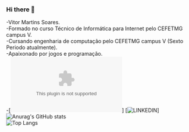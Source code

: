 ### Hi there 👋
-Vitor Martins Soares. <br>
-Formado no curso Técnico de Informática para Internet pelo CEFETMG campus V. <br>
-Cursando engenharia de computação pelo CEFETMG campus V (Sexto Periodo atualmente). <br>
-Apaixonado por jogos e programação. <br>
-[![EMAIL](vitor231408@gmail.com)] [![LINKEDIN](www.linkedin.com/in/vitormartinssoares)] <br>
![Anurag's GitHub stats](https://github-readme-stats.vercel.app/api?username=VitorMartinsSoares&show_icons=true&theme=onedark) <br>
![Top Langs](https://github-readme-stats.vercel.app/api/top-langs/?username=VitorMartinsSoares&layout=compact)<br>

<!--
**VitorMartinsSoares/VitorMartinsSoares** is a ✨ _special_ ✨ repository because its `README.md` (this file) appears on your GitHub profile.

Here are some ideas to get you started:

- 🔭 I’m currently working on ...
- 🌱 I’m currently learning ...
- 👯 I’m looking to collaborate on ...
- 🤔 I’m looking for help with ...
- 💬 Ask me about ...
- 📫 How to reach me: ...
- 😄 Pronouns: ...
- ⚡ Fun fact: ...
-->
